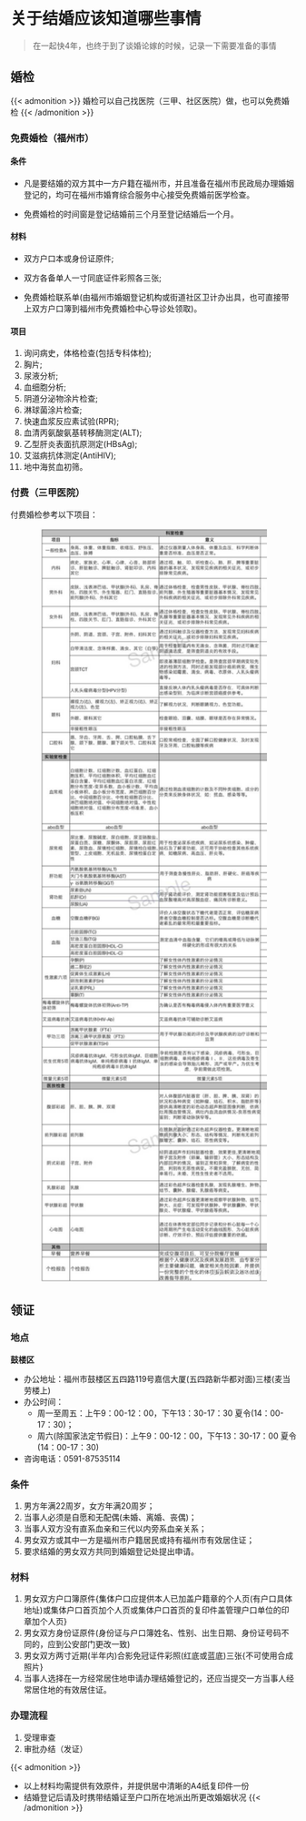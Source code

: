 # 关于结婚应该知道哪些事情

>在一起快4年，也终于到了谈婚论嫁的时候，记录一下需要准备的事情<!--more-->

## 婚检
{{< admonition >}}
婚检可以自己找医院（三甲、社区医院）做，也可以免费婚检
{{< /admonition >}}
### 免费婚检（福州市）
#### 条件
- 凡是要结婚的双方其中一方户籍在福州市，并且准备在福州市民政局办理婚姻登记的，均可在福州市婚育综合服务中心接受免费婚前医学检查。

- 免费婚检的时间窗是登记结婚前三个月至登记结婚后一个月。

#### 材料
- 双方户口本或身份证原件;

- 双方各备单人一寸同底证件彩照各三张;

- 免费婚检联系单(由福州市婚姻登记机构或街道社区卫计办出具，也可直接带上双方户口簿到福州市免费婚检中心导诊处领取)。

#### 项目
1. 询问病史，体格检查(包括专科体检);
2. 胸片;
3. 尿液分析;
4. 血细胞分析;
5. 阴道分泌物涂片检查;
6. 淋球菌涂片检查;
7. 快速血浆反应素试验(RPR);
8. 血清丙氨酸氨基转移酶测定(ALT);
9. 乙型肝炎表面抗原测定(HBsAg);
10. 艾滋病抗体测定(AntiHIV);
11. 地中海贫血初筛。

### 付费（三甲医院）

付费婚检参考以下项目：
<div align=center>
<img src="https://raw.githubusercontent.com/nimamxd25/blogimg/main/img/2022-10-11-关于结婚应该知道哪些事情-2.jpg" alt="drawing" style="width:400px;"/>
</div>


## 领证
### 地点

**鼓楼区**

- 办公地址：福州市鼓楼区五四路119号嘉信大厦(五四路新华都对面)三楼(麦当劳楼上)
- 办公时间：
	- 周一至周五：上午9：00-12：00，下午13：30-17：30 夏令(14：00-17：30)；
	- 周六(除国家法定节假日)：上午9：00-12：00，下午13：30-17：00 夏令(14：00-17：30)
- 咨询电话：0591-87535114

### 条件
1. 男方年满22周岁，女方年满20周岁；  
2. 当事人必须是自愿和无配偶(未婚、离婚、丧偶)；
3. 当事人双方没有直系血亲和三代以内旁系血亲关系；
4. 男女双方或其中一方是福州市户籍居民或持有福州市有效居住证；  
5. 要求结婚的男女双方共同到婚姻登记处提出申请。

### 材料
1. 男女双方户口簿原件{集体户口应提供本人已加盖户籍章的个人页(有户口具体地址)或集体户口首页加个人页或集体户口首页的复印件盖管理户口单位的印章加个人页}
2. 男女双方身份证原件(身份证与户口簿姓名、性别、出生日期、身份证号码不同的，应到公安部门更改一致)
3. 男女双方两寸近期(半年内)合影免冠证件彩照(红底或蓝底)三张{不可使用合成照片}
4. 当事人选择在一方经常居住地申请办理结婚登记的，还应当提交一方当事人经常居住地的有效居住证。

### 办理流程
1. 受理审查
2. 审批办结（发证）

{{< admonition >}}
- 以上材料均需提供有效原件，并提供居中清晰的A4纸复印件一份
- 结婚登记后请及时携带结婚证至户口所在地派出所更改婚姻状况
{{< /admonition >}}


